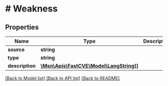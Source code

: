 # # Weakness

## Properties

Name | Type | Description | Notes
------------ | ------------- | ------------- | -------------
**source** | **string** |  |
**type** | **string** |  |
**description** | [**\Msn\Apis\FastCVE\Model\LangString[]**](LangString.md) |  |

[[Back to Model list]](../../README.md#models) [[Back to API list]](../../README.md#endpoints) [[Back to README]](../../README.md)

